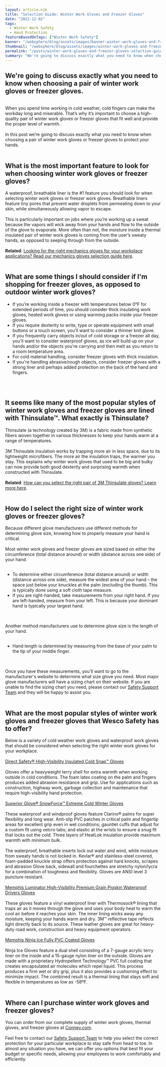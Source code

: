 ```yaml
---
layout: article.njk
title: "Selection Guide: Winter Work Gloves and Freezer Gloves"
date: "2022-12-02"
tags:
  - Winter Work Safety
  - Hand Protection
featureBasedOnTags: ["Winter Work Safety"]
banner: "/websphere/blog/assets/images/banner-winter-work-gloves-and-freezer-gloves-selection-guide.webp"
thumbnail: "/websphere/blog/assets/images/winter-work-gloves-and-freezer-gloves-selection-guide.webp"
permalink: "/posts/winter-work-gloves-and-freezer-gloves-selection-guide.html"
summary: "We're going to discuss exactly what you need to know when choosing a pair of winter work gloves or freezer gloves."
---
```


<h2 class="intro">We're going to discuss exactly what you need to know when choosing a pair of winter work gloves or freezer gloves.</h2>
<br>
When you spend time working in cold weather, cold fingers can make the workday long and miserable. That’s why it’s important to choose a high-quality pair of winter work gloves or freezer gloves that fit well and provide the proper level of warmth.
<br><br>
In this post we’re going to discuss exactly what you need to know when choosing a pair of winter work gloves or freezer gloves to protect your hands.
<br><br>
<h2>What is the most important feature to look for when choosing winter work gloves or freezer gloves?</h2>
A waterproof, breathable liner is the #1 feature you should look for when selecting winter work gloves or freezer work gloves. Breathable liners feature tiny pores that prevent water droplets from permeating down to your skin, while simultaneously allowing vapor to escape.
<br><br>
This is particularly important on jobs where you’re working up a sweat because the vapors will wick away from your hands and flow to the outside of the glove to evaporate. More often than not, the moisture inside a thermal insulated pair of winter work gloves is coming from the user’s sweaty hands, as opposed to seeping through from the outside.
<br><br> 
<strong>Related</strong>: <a href="https://conney.com/websphere/blog/posts/mechanics-gloves-not-just-for-mechanics.html?utm_medium=winter-gloves&utm_source=Blog&utm_campaign=Conney">Looking for the right mechanics gloves for your workplace applications? Read our mechanics gloves selection guide here</a>.
<br><br>
<h2>What are some things I should consider if I'm shopping for freezer gloves, as opposed to outdoor winter work gloves?</h2>
<ul>
    <li>If you’re working inside a freezer with temperatures below 0°F for extended periods of time, you should consider thick insulating work gloves, heated work gloves or using warming packs inside your freezer gloves.</li>
    <li>If you require dexterity to write, type or operate equipment with small buttons or a touch screen, you’ll want to consider a thinner knit glove.</li>
    <li>If you frequently carry objects in/out of cold storage or a freezer all day, you'll want to consider waterproof gloves, as ice will build up on your hands and/or the objects you're carrying and then melt as you return to a room temperature area.</li>
    <li>For cold material handling, consider freezer gloves with thick insulation.</li>
    <li>If you're handling abrasive/rough objects, consider freezer gloves with a strong liner and perhaps added protection on the back of the hand and fingers.</li>
</ul>
<br><br>
<h2>It seems like many of the most popular styles of winter work gloves and freezer gloves are lined with Thinsulate™. What exactly is Thinsulate?</h2>
Thinsulate (a technology created by 3M) is a fabric made from synthetic fibers woven together in various thicknesses to keep your hands warm at a range of temperatures.
<br><br>
3M Thinsulate insulation works by trapping more air in less space, due to its lightweight microfibers. The more air the insulation traps, the warmer you stay. This explains why winter work gloves that used to be big and bulky can now provide both good dexterity and surprising warmth when constructed with Thinsulate.
<br><br>
<strong>Related</strong>: <a href="https://www.conney.com/websphere/blog/posts/handy-guide-how-to-choose-right-thinsulate-gloves.html?utm_medium=winter-gloves&utm_source=Blog&utm_campaign=Conney">How can you select the right pair of 3M Thinsulate gloves? Learn more here</a>.
<br><br>
<h2>How do I select the right size of winter work gloves or freezer gloves?</h2>
Because different glove manufacturers use different methods for determining glove size, knowing how to properly measure your hand is critical.
<br><br>
Most winter work gloves and freezer gloves are sized based on either the circumference (total distance around) or width (distance across one side) of your hand.
<br><br>
<ul>
    <li>To determine either circumference (total distance around) or width (distance across one side), measure the widest area of your hand – the space just below your knuckles at the palm (excluding the thumb). This is typically done using a soft cloth tape measure.</li>
    <li>If you are right-handed, take measurements from your right hand. If you are left-handed, measure from your left. This is because your dominant hand is typically your largest hand.</li>
</ul>
<br><br>
Another method manufacturers use to determine glove size is the length of your hand.
<br><br>
<ul>
    <li>Hand length is determined by measuring from the base of your palm to the tip of your middle finger.</li>
</ul>
<br><br>
Once you have these measurements, you'll want to go to the manufacturer's website to determine what size glove you need. Most major glove manufacturers will have a sizing chart on their website. If you are unable to find the sizing chart you need, please contact our <a href="https://www.conney.com/pages/safetyservices?utm_medium=winter-gloves&utm_source=Blog&utm_campaign=Safety-Support-Team">Safety Support Team</a> and they will be happy to assist you.
<br><br>
<h2>What are the most popular styles of winter work gloves and freezer gloves that Wesco Safety has to offer?</h2>
Below is a variety of cold weather work gloves and waterproof work gloves that should be considered when selecting the right winter work gloves for your workplace.
<br><br>
<a href="https://www.conney.com/style/direct-safety-high-visibility-insulated-cold-snap-gloves?PMWTNO=000000000387274&utm_medium=winter-gloves&utm_source=Blog&utm_campaign=DirectSafety">Direct Safety® High-Visibility Insulated Cold Snap™ Gloves</a>
<br><br>
Gloves offer a heavyweight terry shell for extra warmth when working outside in cold conditions. The foam latex coating on the palm and fingers produces added abrasion resistance and grip. Use for applications such as construction, highway work, garbage collection and maintenance that require high-visibility hand protection.
<br><br>
<a href="https://www.conney.com/style/superior-glove-snowforce-extreme-cold-winter-gloves-black?PMWTNO=000000000387274&utm_medium=winter-gloves&utm_source=Blog&utm_campaign=Superior">Superior Glove® SnowForce™ Extreme Cold Winter Gloves</a>
<br><br>
These waterproof and windproof gloves feature Clarino® palms for super flexibility and long wear. Anti-slip PVC patches in critical palm and fingertip areas for excellent grip even in wet conditions; gauntlet cuffs that adjust for a custom fit using velcro tabs; and elastic at the wrists to ensure a snug fit that locks out the cold. Three layers of HeatLok insulation provide maximum warmth with minimum bulk. 
<br><br>
The waterproof, breathable inserts lock out water and wind, while moisture from sweaty hands is not locked in. Kevlar® and stainless-steel covered, foam-padded knuckle strap offers protection against hard knocks, scrapes and abrasion Glove back, sidewall and fourchettes are stretchy nylon/lycra for a combination of toughness and flexibility. Gloves are ANSI level 3 puncture resistant.
<br><br>
<a href="https://www.conney.com/style/memphis-luminator-high-visibility-premium-grain-pigskin-waterproof-drivers-gloves?PMWTNO=000000000387274&utm_medium=winter-gloves&utm_source=Blog&utm_campaign=MCR">Memphis Luminator High-Visibility Premium Grain Pigskin Waterproof Drivers Gloves</a>
<br><br>
These gloves feature a vinyl waterproof liner with Thermosock® lining that traps air as it moves through the glove and uses your body heat to warm the cool air before it reaches your skin. The inner lining wicks away any moisture, keeping your hands warm and dry. 3M™ reflective tape reflects light directly back to its source. These leather gloves are great for heavy-duty road work, construction and heavy equipment operators.
<br><br>
<a href="https://www.conney.com/style/memphis-ninja-ice-fully-pvc-coated-gloves?PMWTNO=000000000387274&utm_medium=winter-gloves&utm_source=Blog&utm_campaign=MCR">Memphis Ninja Ice Fully PVC Coated Gloves</a>
<br><br>
Ninja Ice Gloves feature a dual shell consisting of a 7-gauge acrylic terry liner on the inside and a 15-gauge nylon liner on the outside. Gloves are made with a proprietary Hydropellent Technology™ PVC full coating that creates encapsulated air molecules which repel liquid. This process produces a firm wet or dry grip, plus it also provides a cushioning effect to minimize impact. The combined result is a thermal lining that stays soft and flexible in temperatures as low as -58ºF.
<br><br>
<h2>Where can I purchase winter work gloves and freezer gloves?</h2>
You can order from our complete supply of winter work gloves, thermal gloves, and freezer gloves at <a href="https://www.conney.com/category/hand-protection-copy-thermal-gloves?utm_medium=winter-gloves&utm_source=Blog&utm_campaign=Conney">Conney.com</a>.
<br><br>
Feel free to contact our <a href="https://www.conney.com/pages/safetyservices?utm_medium=winter-gloves&utm_source=Blog&utm_campaign=Safety-Support-Team">Safety Support Team</a> to help you select the correct protection for your particular workplace to stay safe from head to toe. In almost any situation you have, we can offer you options that best fit your budget or specific needs, allowing your employees to work comfortably and efficiently.